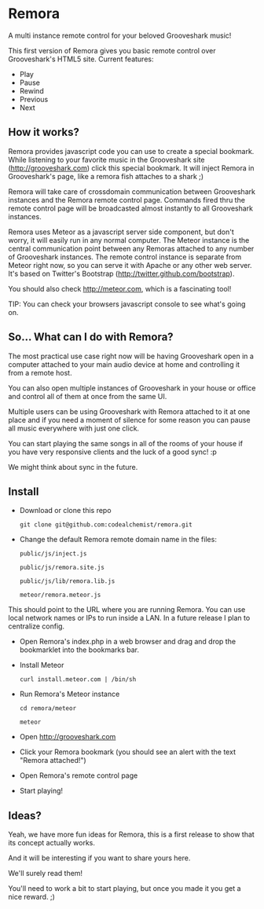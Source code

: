 Remora
======

A multi instance remote control for your beloved Grooveshark music!

This first version of Remora gives you basic remote control over Grooveshark's HTML5 site.
Current features:
* Play
* Pause
* Rewind
* Previous
* Next

## How it works?
Remora provides javascript code you can use to create a special bookmark.
While listening to your favorite music in the Grooveshark site (http://grooveshark.com) click this special bookmark.
It will inject Remora in Grooveshark's page, like a remora fish attaches to a shark ;)

Remora will take care of crossdomain communication between Grooveshark instances and the Remora remote control page.
Commands fired thru the remote control page will be broadcasted almost instantly to all Grooveshark instances.

Remora uses Meteor as a javascript server side component, but don't worry, it will easily run in any normal computer.
The Meteor instance is the central communication point between any Remoras attached to any number of Grooveshark instances.
The remote control instance is separate from Meteor right now, so you can serve it with Apache or any other web server.
It's based on Twitter's Bootstrap (http://twitter.github.com/bootstrap).

You should also check http://meteor.com, which is a fascinating tool!

TIP:
You can check your browsers javascript console to see what's going on.

## So... What can I do with Remora?
The most practical use case right now will be having Grooveshark open in a computer attached to your main audio device at home and controlling it from a remote host.

You can also open multiple instances of Grooveshark in your house or office and control all of them at once from the same UI.

Multiple users can be using Grooveshark with Remora attached to it at one place and if you need a moment of silence for some reason you can pause all music everywhere with just one click.

You can start playing the same songs in all of the rooms of your house if you have very responsive clients and the luck of a good sync! :p

We might think about sync in the future.

## Install
* Download or clone this repo

	`git clone git@github.com:codealchemist/remora.git`

* Change the default Remora remote domain name in the files:

	`public/js/inject.js`

	`public/js/remora.site.js`

	`public/js/lib/remora.lib.js`

	`meteor/remora.meteor.js`

This should point to the URL where you are running Remora.
You can use local network names or IPs to run inside a LAN.
In a future release I plan to centralize config.

* Open Remora's index.php in a web browser and drag and drop the bookmarklet into the bookmarks bar.
* Install Meteor

	`curl install.meteor.com | /bin/sh`
* Run Remora's Meteor instance

	`cd remora/meteor`

	`meteor`
* Open http://grooveshark.com
* Click your Remora bookmark (you should see an alert with the text "Remora attached!")
* Open Remora's remote control page
* Start playing!

## Ideas?
Yeah, we have more fun ideas for Remora, this is a first release to show that its concept actually works.

And it will be interesting if you want to share yours here.

We'll surely read them!




You'll need to work a bit to start playing, but once you made it you get a nice reward.
;)
